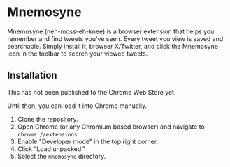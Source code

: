 # Mnemosyne

Mnemosyne (neh-moss-eh-knee) is a browser extension that helps you remember and find tweets you've seen. Every tweet you view is saved and searchable. Simply install it, browser X/Twitter, and click the Mnemosyne icon in the toolbar to search your viewed tweets.



## Installation

This has not been published to the Chrome Web Store yet. 

Until then, you can load it into Chrome manually.

1. Clone the repository.
2. Open Chrome (or any Chromium based browser) and navigate to `chrome://extensions`.
3. Enable "Developer mode" in the top right corner.
4. Click "Load unpacked."
5. Select the `mnemosyne` directory.
